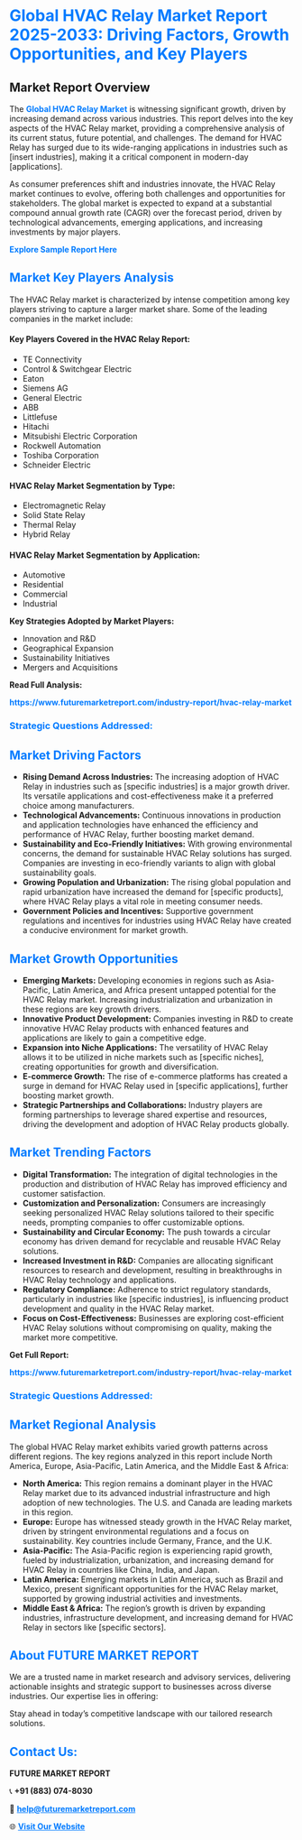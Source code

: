 <h1 style="color: #007BFF;">Global HVAC Relay Market Report 2025-2033: Driving Factors, Growth Opportunities, and Key Players</h1>

<section id="overview">
<h2>Market Report Overview</h2>
<p>The <a href="https://www.futuremarketreport.com/industry-report/hvac-relay-market" style="color: #007BFF; text-decoration: none;"><strong>Global HVAC Relay Market</strong></a> is witnessing significant growth, driven by increasing demand across various industries. This report delves into the key aspects of the HVAC Relay market, providing a comprehensive analysis of its current status, future potential, and challenges. The demand for HVAC Relay has surged due to its wide-ranging applications in industries such as [insert industries], making it a critical component in modern-day [applications].</p>
<p>As consumer preferences shift and industries innovate, the HVAC Relay market continues to evolve, offering both challenges and opportunities for stakeholders. The global market is expected to expand at a substantial compound annual growth rate (CAGR) over the forecast period, driven by technological advancements, emerging applications, and increasing investments by major players.</p>
</section>

<section id="overview">
<p><a href="https://www.futuremarketreport.com/request-sample/reportId=85119" style="color: #007BFF; text-decoration: none;"><strong>Explore Sample Report Here</strong></a></p>
</section>

<section id="key-players">
<h2 style="color: #007BFF;">Market Key Players Analysis</h2>
<p>The HVAC Relay market is characterized by intense competition among key players striving to capture a larger market share. Some of the leading companies in the market include:</p>
<h4>Key Players Covered in the HVAC Relay Report:</h4>
<ul><li>TE Connectivity</li><li>Control &amp; Switchgear Electric</li><li>Eaton</li><li>Siemens AG</li><li>General Electric</li><li>ABB</li><li>Littlefuse</li><li>Hitachi</li><li>Mitsubishi Electric Corporation</li><li>Rockwell Automation</li><li>Toshiba Corporation</li><li>Schneider Electric</li></ul>
<h4>HVAC Relay Market Segmentation by Type:</h4>
<ul><li>Electromagnetic Relay</li><li>Solid State Relay</li><li>Thermal Relay</li><li>Hybrid Relay</li></ul>

<h4>HVAC Relay Market Segmentation by Application:</h4>
<ul><li>Automotive</li><li>Residential</li><li>Commercial</li><li>Industrial</li></ul>
<p><strong>Key Strategies Adopted by Market Players:</strong></p>
<ul>
<li>Innovation and R&D</li>
<li>Geographical Expansion</li>
<li>Sustainability Initiatives</li>
<li>Mergers and Acquisitions</li>
</ul>
</section>

<section>
<p><strong>Read Full Analysis: </strong></p><a href="https://www.futuremarketreport.com/industry-report/hvac-relay-market" style="color: #007BFF; text-decoration: none;"><strong>https://www.futuremarketreport.com/industry-report/hvac-relay-market</strong></a>
<h3 style="color: #007BFF;">Strategic Questions Addressed:</h3>
</section>

<section id="driving-factors">
<h2 style="color: #007BFF;">Market Driving Factors</h2>
<ul>
<li><strong>Rising Demand Across Industries:</strong> The increasing adoption of HVAC Relay in industries such as [specific industries] is a major growth driver. Its versatile applications and cost-effectiveness make it a preferred choice among manufacturers.</li>
<li><strong>Technological Advancements:</strong> Continuous innovations in production and application technologies have enhanced the efficiency and performance of HVAC Relay, further boosting market demand.</li>
<li><strong>Sustainability and Eco-Friendly Initiatives:</strong> With growing environmental concerns, the demand for sustainable HVAC Relay solutions has surged. Companies are investing in eco-friendly variants to align with global sustainability goals.</li>
<li><strong>Growing Population and Urbanization:</strong> The rising global population and rapid urbanization have increased the demand for [specific products], where HVAC Relay plays a vital role in meeting consumer needs.</li>
<li><strong>Government Policies and Incentives:</strong> Supportive government regulations and incentives for industries using HVAC Relay have created a conducive environment for market growth.</li>
</ul>
</section>

<section id="growth-opportunities">
<h2 style="color: #007BFF;">Market Growth Opportunities</h2>
<ul>
<li><strong>Emerging Markets:</strong> Developing economies in regions such as Asia-Pacific, Latin America, and Africa present untapped potential for the HVAC Relay market. Increasing industrialization and urbanization in these regions are key growth drivers.</li>
<li><strong>Innovative Product Development:</strong> Companies investing in R&D to create innovative HVAC Relay products with enhanced features and applications are likely to gain a competitive edge.</li>
<li><strong>Expansion into Niche Applications:</strong> The versatility of HVAC Relay allows it to be utilized in niche markets such as [specific niches], creating opportunities for growth and diversification.</li>
<li><strong>E-commerce Growth:</strong> The rise of e-commerce platforms has created a surge in demand for HVAC Relay used in [specific applications], further boosting market growth.</li>
<li><strong>Strategic Partnerships and Collaborations:</strong> Industry players are forming partnerships to leverage shared expertise and resources, driving the development and adoption of HVAC Relay products globally.</li>
</ul>
</section>

<section id="trending-factors">
<h2 style="color: #007BFF;">Market Trending Factors</h2>
<ul>
<li><strong>Digital Transformation:</strong> The integration of digital technologies in the production and distribution of HVAC Relay has improved efficiency and customer satisfaction.</li>
<li><strong>Customization and Personalization:</strong> Consumers are increasingly seeking personalized HVAC Relay solutions tailored to their specific needs, prompting companies to offer customizable options.</li>
<li><strong>Sustainability and Circular Economy:</strong> The push towards a circular economy has driven demand for recyclable and reusable HVAC Relay solutions.</li>
<li><strong>Increased Investment in R&D:</strong> Companies are allocating significant resources to research and development, resulting in breakthroughs in HVAC Relay technology and applications.</li>
<li><strong>Regulatory Compliance:</strong> Adherence to strict regulatory standards, particularly in industries like [specific industries], is influencing product development and quality in the HVAC Relay market.</li>
<li><strong>Focus on Cost-Effectiveness:</strong> Businesses are exploring cost-efficient HVAC Relay solutions without compromising on quality, making the market more competitive.</li>
</ul>
</section>

<section>
<p><strong>Get Full Report: </strong></p><a href="https://www.futuremarketreport.com/industry-report/hvac-relay-market" style="color: #007BFF; text-decoration: none;"><strong>https://www.futuremarketreport.com/industry-report/hvac-relay-market</strong></a>
<h3 style="color: #007BFF;">Strategic Questions Addressed:</h3>
</section>


<section id="regional-analysis">
<h2 style="color: #007BFF;">Market Regional Analysis</h2>
<p>The global HVAC Relay market exhibits varied growth patterns across different regions. The key regions analyzed in this report include North America, Europe, Asia-Pacific, Latin America, and the Middle East & Africa:</p>
<ul>
<li><strong>North America:</strong> This region remains a dominant player in the HVAC Relay market due to its advanced industrial infrastructure and high adoption of new technologies. The U.S. and Canada are leading markets in this region.</li>
<li><strong>Europe:</strong> Europe has witnessed steady growth in the HVAC Relay market, driven by stringent environmental regulations and a focus on sustainability. Key countries include Germany, France, and the U.K.</li>
<li><strong>Asia-Pacific:</strong> The Asia-Pacific region is experiencing rapid growth, fueled by industrialization, urbanization, and increasing demand for HVAC Relay in countries like China, India, and Japan.</li>
<li><strong>Latin America:</strong> Emerging markets in Latin America, such as Brazil and Mexico, present significant opportunities for the HVAC Relay market, supported by growing industrial activities and investments.</li>
<li><strong>Middle East & Africa:</strong> The region’s growth is driven by expanding industries, infrastructure development, and increasing demand for HVAC Relay in sectors like [specific sectors].</li>
</ul>
</section>

<footer>
<h2 style="color: #007BFF;">About FUTURE MARKET REPORT</h2>
<p>We are a trusted name in market research and advisory services, delivering actionable insights and strategic support to businesses across diverse industries. Our expertise lies in offering:</p>

<p>Stay ahead in today’s competitive landscape with our tailored research solutions.</p>

<h2 style="color: #007BFF;">Contact Us:</h2>
<p><strong>FUTURE MARKET REPORT</strong></p>
<p>📞 <strong>+91 (883) 074-8030</strong></p>
<p>📧 <strong><a href="mailto:help@futuremarketreport.com" style="color: #007BFF;">help@futuremarketreport.com</a></strong></p>
<p>🌐 <strong><a href="https://www.futuremarketreport.com/" style="color: #007BFF;">Visit Our Website</a></strong></p>
</footer>